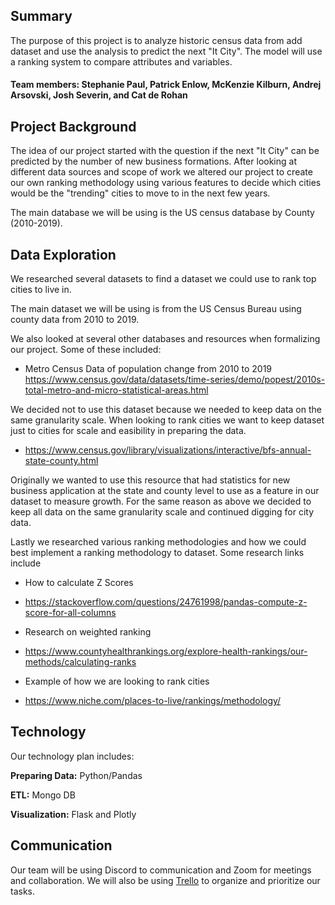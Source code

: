## Summary
The purpose of this project is to analyze historic census data from add dataset and use the analysis to predict the next "It City". The model will use a ranking system to compare attributes and variables.


#### Team members: Stephanie Paul, Patrick Enlow, McKenzie Kilburn, Andrej Arsovski, Josh Severin, and Cat de Rohan


## Project Background
The idea of our project started with the question if the next "It City" can be predicted by the number of new business formations. After looking at different data sources and scope of work we altered our project to create our own ranking methodology using various features to decide which cities would be the "trending" cities to move to in the next few years.

The main database we will be using is the US census database by County (2010-2019).

## Data Exploration
We researched several datasets to find a dataset we could use to rank top cities to live in. 

The main dataset we will be using is from the US Census Bureau using county data from 2010 to 2019. 

We also looked at several other databases and resources when formalizing our project. Some of these included:

* Metro Census Data of population change from 2010 to 2019
https://www.census.gov/data/datasets/time-series/demo/popest/2010s-total-metro-and-micro-statistical-areas.html

We decided not to use this dataset because we needed to keep data on the same granularity scale. When looking to rank cities we want to keep dataset just to cities for scale and easibility in preparing the data. 

* https://www.census.gov/library/visualizations/interactive/bfs-annual-state-county.html

Originally we wanted to use this resource that had statistics for new business application at the state and county level to use as a feature in our dataset to measure growth. For the same reason as above we decided to keep all data on the same granularity scale and continued digging for city data. 

Lastly we researched various ranking methodologies and how we could best implement a ranking methodology to dataset. Some research links include

* How to calculate Z Scores
- https://stackoverflow.com/questions/24761998/pandas-compute-z-score-for-all-columns 

* Research on weighted ranking
- https://www.countyhealthrankings.org/explore-health-rankings/our-methods/calculating-ranks

* Example of how we are looking to rank cities
- https://www.niche.com/places-to-live/rankings/methodology/


## Technology
Our technology plan includes:

**Preparing Data:** 
Python/Pandas

**ETL:** 
Mongo DB

**Visualization:** 
Flask and Plotly


## Communication 
Our team will be using Discord to communication and Zoom for meetings and collaboration. We will also be using [Trello](https://trello.com/metrognomes) to organize and prioritize our tasks.
